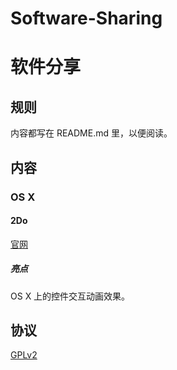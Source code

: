 # Software-Sharing
# 软件分享

## 规则

内容都写在 README.md 里，以便阅读。

## 内容

### OS X

#### 2Do

[官网](http://www.2doapp.com/)

##### 亮点

OS X 上的控件交互动画效果。


## 协议

[GPLv2](/Software-Sharing/blob/master/LICENSE)
